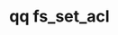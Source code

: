 ---
category: fs
command: fs_set_acl
keywords: qq, qq_cli, fs_set_acl
optional_options:
- alternate: []
  help: File path
  name: --path
  required: false
- alternate: []
  help: File ID
  name: --id
  required: false
- alternate: []
  help: Local file containing ACL JSON with control flags, ACEs, and optionally special
    POSIX permissions (sticky, setgid, setuid)
  name: --file
  required: false
permalink: /qq-cli-command-guide/fs/fs_set_acl.html
positional_options: []
sidebar: qq_cli_command_reference_sidebar
summary: This section explains how to use the <code>qq fs_set_acl</code> command.
synopsis: Set file ACL
title: qq fs_set_acl
usage: qq fs_set_acl [-h] (--path PATH | --id ID) [--file FILE]
zendesk_source: qq CLI Command Guide

---
